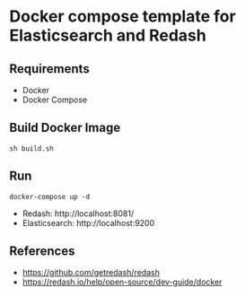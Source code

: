 # Docker compose template for Elasticsearch and Redash

## Requirements
* Docker
* Docker Compose

## Build Docker Image
```
sh build.sh
```

## Run
```
docker-compose up -d
```
* Redash: http://localhost:8081/
* Elasticsearch: http://localhost:9200

## References
* https://github.com/getredash/redash
* https://redash.io/help/open-source/dev-guide/docker
